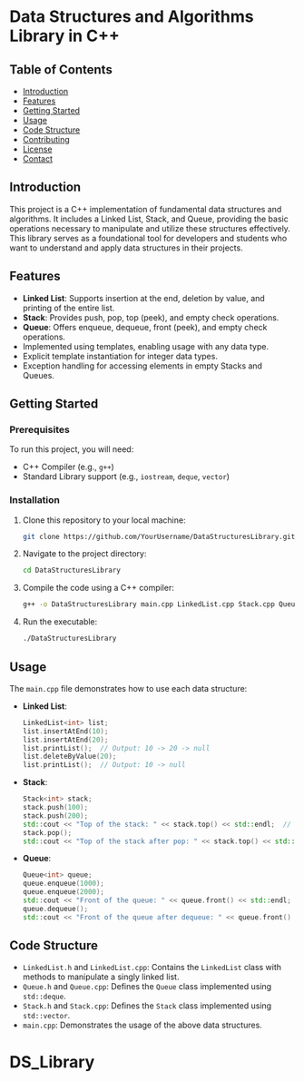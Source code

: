 # Data Structures and Algorithms Library in C++

## Table of Contents

- [Introduction](#introduction)
- [Features](#features)
- [Getting Started](#getting-started)
- [Usage](#usage)
- [Code Structure](#code-structure)
- [Contributing](#contributing)
- [License](#license)
- [Contact](#contact)

## Introduction

This project is a C++ implementation of fundamental data structures and algorithms. It includes a Linked List, Stack, and Queue, providing the basic operations necessary to manipulate and utilize these structures effectively. This library serves as a foundational tool for developers and students who want to understand and apply data structures in their projects.

## Features

- **Linked List**: Supports insertion at the end, deletion by value, and printing of the entire list.
- **Stack**: Provides push, pop, top (peek), and empty check operations.
- **Queue**: Offers enqueue, dequeue, front (peek), and empty check operations.
- Implemented using templates, enabling usage with any data type.
- Explicit template instantiation for integer data types.
- Exception handling for accessing elements in empty Stacks and Queues.

## Getting Started

### Prerequisites

To run this project, you will need:

- C++ Compiler (e.g., `g++`)
- Standard Library support (e.g., `iostream`, `deque`, `vector`)

### Installation

1. Clone this repository to your local machine:

   ```bash
   git clone https://github.com/YourUsername/DataStructuresLibrary.git
   ```

2. Navigate to the project directory:

   ```bash
   cd DataStructuresLibrary
   ```

3. Compile the code using a C++ compiler:

   ```bash
   g++ -o DataStructuresLibrary main.cpp LinkedList.cpp Stack.cpp Queue.cpp
   ```

4. Run the executable:

   ```bash
   ./DataStructuresLibrary
   ```

## Usage

The `main.cpp` file demonstrates how to use each data structure:

- **Linked List**:

  ```cpp
  LinkedList<int> list;
  list.insertAtEnd(10);
  list.insertAtEnd(20);
  list.printList();  // Output: 10 -> 20 -> null
  list.deleteByValue(20);
  list.printList();  // Output: 10 -> null
  ```

- **Stack**:

  ```cpp
  Stack<int> stack;
  stack.push(100);
  stack.push(200);
  std::cout << "Top of the stack: " << stack.top() << std::endl;  // Output: 200
  stack.pop();
  std::cout << "Top of the stack after pop: " << stack.top() << std::endl;  // Output: 100
  ```

- **Queue**:
  ```cpp
  Queue<int> queue;
  queue.enqueue(1000);
  queue.enqueue(2000);
  std::cout << "Front of the queue: " << queue.front() << std::endl;  // Output: 1000
  queue.dequeue();
  std::cout << "Front of the queue after dequeue: " << queue.front() << std::endl;  // Output: 2000
  ```

## Code Structure

- `LinkedList.h` and `LinkedList.cpp`: Contains the `LinkedList` class with methods to manipulate a singly linked list.
- `Queue.h` and `Queue.cpp`: Defines the `Queue` class implemented using `std::deque`.
- `Stack.h` and `Stack.cpp`: Defines the `Stack` class implemented using `std::vector`.
- `main.cpp`: Demonstrates the usage of the above data structures.
# DS_Library
